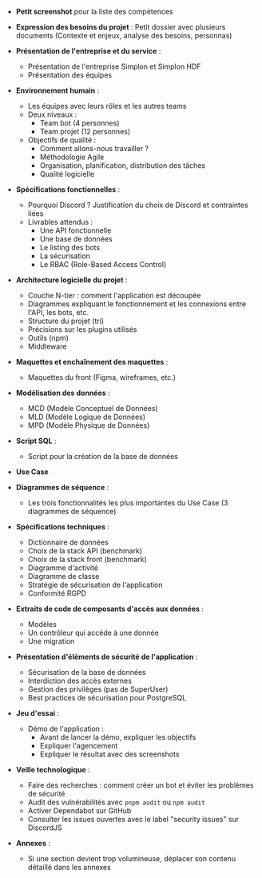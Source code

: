 - **Petit screenshot** pour la liste des compétences

- **Expression des besoins du projet** : Petit dossier avec plusieurs documents (Contexte et enjeux, analyse des besoins, personnas)

- **Présentation de l'entreprise et du service** :
  - Présentation de l'entreprise Simplon et Simplon HDF
  - Présentation des équipes

- **Environnement humain** :
  - Les équipes avec leurs rôles et les autres teams
  - Deux niveaux :
    - Team bot (4 personnes)
    - Team projet (12 personnes)
  - Objectifs de qualité :
    - Comment allons-nous travailler ?
    - Méthodologie Agile
    - Organisation, planification, distribution des tâches
    - Qualité logicielle

- **Spécifications fonctionnelles** :
  - Pourquoi Discord ? Justification du choix de Discord et contraintes liées
  - Livrables attendus :
    - Une API fonctionnelle
    - Une base de données
    - Le listing des bots
    - La sécurisation
    - Le RBAC (Role-Based Access Control)

- **Architecture logicielle du projet** :
  - Couche N-tier : comment l'application est découpée
  - Diagrammes expliquant le fonctionnement et les connexions entre l'API, les bots, etc.
  - Structure du projet (tri)
  - Précisions sur les plugins utilisés
  - Outils (npm)
  - Middleware

- **Maquettes et enchaînement des maquettes** :
  - Maquettes du front (Figma, wireframes, etc.)

- **Modélisation des données** :
  - MCD (Modèle Conceptuel de Données)
  - MLD (Modèle Logique de Données)
  - MPD (Modèle Physique de Données)

- **Script SQL** :
  - Script pour la création de la base de données

- **Use Case**

- **Diagrammes de séquence** :
  - Les trois fonctionnalités les plus importantes du Use Case (3 diagrammes de séquence)

- **Spécifications techniques** :
  - Dictionnaire de données
  - Choix de la stack API (benchmark)
  - Choix de la stack front (benchmark)
  - Diagramme d'activité
  - Diagramme de classe
  - Stratégie de sécurisation de l'application
  - Conformité RGPD

- **Extraits de code de composants d'accès aux données** :
  - Modèles
  - Un contrôleur qui accède à une donnée
  - Une migration

- **Présentation d'éléments de sécurité de l'application** :
  - Sécurisation de la base de données
  - Interdiction des accès externes
  - Gestion des privilèges (pas de SuperUser)
  - Best practices de sécurisation pour PostgreSQL

- **Jeu d'essai** :
  - Démo de l'application :
    - Avant de lancer la démo, expliquer les objectifs
    - Expliquer l'agencement
    - Expliquer le résultat avec des screenshots

- **Veille technologique** :
  - Faire des recherches : comment créer un bot et éviter les problèmes de sécurité
  - Audit des vulnérabilités avec `pnpm audit` ou `npm audit`
  - Activer Dependabot sur GitHub
  - Consulter les issues ouvertes avec le label "security issues" sur DiscordJS

- **Annexes** :
  - Si une section devient trop volumineuse, déplacer son contenu détaillé dans les annexes
